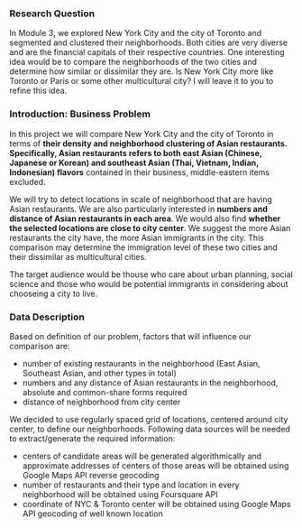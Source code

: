 
### Research Question
In Module 3, we explored New York City and the city of Toronto and segmented and clustered their neighborhoods. Both cities are very diverse and are the financial capitals of their respective countries. One interesting idea would be to compare the neighborhoods of the two cities and determine how similar or dissimilar they are. Is New York City more like Toronto or Paris or some other multicultural city? I will leave it to you to refine this idea.

### Introduction: Business Problem 
In this project we will compare New York City and the city of Toronto in terms of **their density and neighborhood clustering of Asian restaurants. Specifically, Asian restaurants refers to both east Asian (Chinese, Japanese or Korean) and southeast Asian (Thai, Vietnam, Indian, Indonesian) flavors** contained in their business, middle-eastern items excluded.

We will try to detect locations in scale of neighborhood that are having Asian restaurants. We are also particularly interested in **numbers and distance of Asian restaurants in each area**. We would also find **whether the selected locations are close to city center**.
We suggest the more Asian restaurants the city have, the more Asian immigrants in the city. This comparison may determine the immigration level of these two cities and their dissimilar as multicultural cities. 

The target audience would be thouse who care about urban planning, social science and those who would be potential immigrants in considering about chooseing a city to live. 


### Data Description
Based on definition of our problem, factors that will influence our comparison are:

* number of existing restaurants in the neighborhood (East Asian, Southeast Asian, and other types in total)
* numbers and any distance of Asian restaurants in the neighborhood, absolute and common-share forms required
* distance of neighborhood from city center

We decided to use regularly spaced grid of locations, centered around city center, to define our neighborhoods.
Following data sources will be needed to extract/generate the required information:
* centers of candidate areas will be generated algorithmically and approximate addresses of centers of those areas will be obtained using Google Maps API reverse geocoding
* number of restaurants and their type and location in every neighborhood will be obtained using Foursquare API
* coordinate of NYC & Toronto center will be obtained using Google Maps API geocoding of well known location
